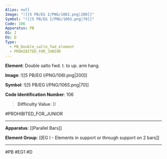 ```yaml
---
Alias: null
Image: "![[5 PB/EG I/PNG/106I.png|200]]"
Symbol: "![[5 PB/EG I/PNG/106S.png|70]]"
Code: 106
Apparatus: PB
EG: I
DV: D
Type:
  - PB_Double_salto_fwd_element
  - PROHIBITED_FOR_JUNIOR
---
```

**Element**: Double salto fwd. t. to up. arm hang.

**Image**:
![[5 PB/EG I/PNG/106I.png|200]]

**Symbol**:
![[5 PB/EG I/PNG/106S.png|70]]

**Code Identification Number**: 106

>**Difficulty Value**: D

#PROHIBITED_FOR_JUNIOR
___
**Apparatus**: [[Parallel Bars]]

**Element Group**: [[EG I - Elements in support or through support on 2 bars]]
___
#PB #EG1 #D
